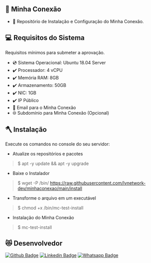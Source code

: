 ## :rocket: Minha Conexão
* :star_struck: Repositório de Instalação e Configuração do Minha Conexão.
 
## :computer: Requisitos do Sistema
Requisitos mínimos para submeter a aprovação.
 
* :cd: Sistema Operacional: Ubuntu 18.04 Server
* :heavy_check_mark: Processador: 4 vCPU
* :heavy_check_mark: Memória RAM: 8GB
* :heavy_check_mark: Armazenamento: 50GB
* :heavy_check_mark: NIC: 1GB
* :heavy_check_mark: IP Público
* :email: Email para o Minha Conexão
* :globe_with_meridians: Subdomínio para Minha Conexão (Opcional)

## :axe: Instalação
Execute os comandos no console do seu servidor:

* Atualize os repositórios e pacotes
>    $ apt -y update && apt -y upgrade

* Baixe o Instalador
>    $ wget -P /bin/ https://raw.githubusercontent.com/lvnetwork-dev/minhaconexao/main/install

* Transforme o arquivo em um executável
>    $ chmod +x /bin/mc-test-install

* Instalação do Minha Conexão
>    $ mc-test-install
 
## :heart_eyes_cat: Desenvolvedor
[![Github Badge](https://img.shields.io/badge/-Github-000?style=flat-square&logo=Github&logoColor=white&link=https://github.com/nilsonpessim)](https://github.com/nilsonpessim)
[![Linkedin Badge](https://img.shields.io/badge/-LinkedIn-blue?style=flat-square&logo=Linkedin&logoColor=white&link=https://br.linkedin.com/in/nilsonpessim)](https://br.linkedin.com/in/nilsonpessim)
[![Whatsapp Badge](https://img.shields.io/badge/-Whatsapp-4CA143?style=flat-square&labelColor=4CA143&logo=whatsapp&logoColor=white&link=https://api.whatsapp.com/send?phone=5537999351046)](https://api.whatsapp.com/send?phone=5537999351046)

